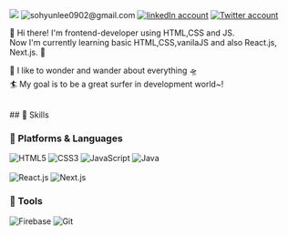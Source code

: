 <!--
**lisohh/lisohh** is a ✨ _special_ ✨ repository because its `README.md` (this file) appears on your GitHub profile.

Here are some ideas to get you started:

- 🔭 I’m currently working on ...
- 🌱 I’m currently learning ...
- 👯 I’m looking to collaborate on ...
- 🤔 I’m looking for help with ...
- 💬 Ask me about ...
- 📫 How to reach me: ...
- 😄 Pronouns: ...
- ⚡ Fun fact: ...
-->
<a href="https://lisohh-blog-lisohh.vercel.app/"><img src="https://img.shields.io/badge/-%E2%9D%8B%20blogs-brightgreen"/></a>
<img alt="sohyunlee0902@gmail.com"  src="https://img.shields.io/badge/Gmail-EA4335?style=flat-square&logo=Gmail&logoColor=white"/>
<a href="https://www.linkedin.com/in/sohyun-lee-601092183/"><img alt="linkedIn account"  src="https://img.shields.io/badge/SohyunLee-0A66C2?style=flat-square&logo=LinkedIn&logoColor=white"/></a>
<a href="https://twitter.com/keia_oli"><img alt="Twitter account" src="https://img.shields.io/badge/keia_oli-1DA1F2?style=flat-square&logo=LinkedIn&logoColor=white"/></a>


👋 Hi there! I'm frontend-developer using HTML,CSS and JS.<br>
Now I'm currently learning basic HTML,CSS,vanilaJS and also React.js, Next.js. 🌱

🐬 I like to wonder and wander about everything 🛸<br>
🏄 My goal is to be a great surfer in development world~!

<br>
## 🔑 Skills

### 📡 Platforms & Languages

<img alt="HTML5"  src="https://img.shields.io/badge/HTML5-E34F26?style=flat-square&logo=HTML5&logoColor=white"/><span>
<img alt="CSS3"  src="https://img.shields.io/badge/CSS3-1572B6?style=flat-square&logo=CSS3&logoColor=white"/><span>
<img alt="JavaScript"  src="https://img.shields.io/badge/JavaScript-F7DF1E?style=flat-square&logo=JavaScript&logoColor=white"/><span>
<img alt="Java"  src="https://img.shields.io/badge/Java-007396?style=flat-square&logo=Java&logoColor=white"/><br><br>
<img alt="React.js"  src="https://img.shields.io/badge/React.js-61DAFB?style=flat-square&logo=React.js&logoColor=white"/><span>
<img alt="Next.js"  src="https://img.shields.io/badge/Next.js-000000?style=flat-square&logo=Next.js&logoColor=white"/>

### 🔫 Tools

<img alt="Firebase"  src="https://img.shields.io/badge/Firebase-FFCA28?style=flat-square&logo=Firebase&logoColor=white"/><span>
<img alt="Git"  src="https://img.shields.io/badge/Git-red?style=flat-square&logo=Git&logoColor=white"/>
